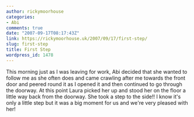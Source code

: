 ```yaml
---
author: rickymoorhouse
categories:
- Abi
comments: true
date: "2007-09-17T08:17:43Z"
link: https://rickymoorhouse.uk/2007/09/17/first-step/
slug: first-step
title: First Step
wordpress_id: 1478
---
```


This morning just as I was leaving for work, Abi decided that she wanted to follow me as she often does and came crawling after me towards the front door and peered round it as I opened it and then continued to go through the doorway. At this point Laura picked her up and stood her on the floor a little way back from the doorway. She took a step to the side!! I know it's only a little step but it was a big moment for us and we're very pleased with her!
